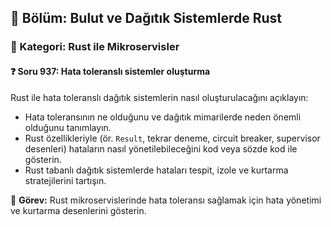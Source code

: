 ## 📘 Bölüm: Bulut ve Dağıtık Sistemlerde Rust
### 🔹 Kategori: Rust ile Mikroservisler
#### ❓ Soru 937: Hata toleranslı sistemler oluşturma

Rust ile hata toleranslı dağıtık sistemlerin nasıl oluşturulacağını açıklayın:

- Hata toleransının ne olduğunu ve dağıtık mimarilerde neden önemli olduğunu tanımlayın.
- Rust özellikleriyle (ör. `Result`, tekrar deneme, circuit breaker, supervisor desenleri) hataların nasıl yönetilebileceğini kod veya sözde kod ile gösterin.
- Rust tabanlı dağıtık sistemlerde hataları tespit, izole ve kurtarma stratejilerini tartışın.

🔧 **Görev:** Rust mikroservislerinde hata toleransı sağlamak için hata yönetimi ve kurtarma desenlerini gösterin.
